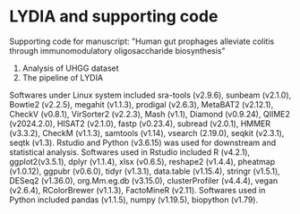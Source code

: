 # LYDIA and supporting code
Supporting code for manuscript: "Human gut prophages alleviate colitis through immunomodulatory oligosaccharide biosynthesis"
1. Analysis of UHGG dataset
2. The pipeline of LYDIA

Softwares under Linux system included sra-tools (v2.9.6), sunbeam (v2.1.0), Bowtie2 (v2.2.5), megahit (v1.1.3), prodigal (v2.6.3), MetaBAT2 (v2.12.1), CheckV (v0.8.1), VirSorter2 (v2.2.3), Mash (v1.1), Diamond (v0.9.24), QIIME2 (v2024.2.0), HISAT2 (v2.1.0), fastp (v0.23.4), subread (v2.0.1), HMMER (v3.3.2), CheckM (v1.1.3), samtools (v1.14), vsearch (2.19.0), seqkit (v2.3.1), seqtk (v1.3). Rstudio and Python (v3.6.15) was used for downstream and statistical analysis. Softwares used in Rstudio included R (v4.2.1), ggplot2(v3.5.1), dplyr (v1.1.4), xlsx (v0.6.5), reshape2 (v1.4.4), pheatmap (v1.0.12), ggpubr (v0.6.0), tidyr (v1.3.1), data.table (v1.15.4), stringr (v1.5.1), DESeq2 (v1.36.0), org.Mm.eg.db (v3.15.0), clusterProfiler (v4.4.4), vegan (v2.6.4), RColorBrewer (v1.1.3), FactoMineR (v2.11). Softwares used in Python included  pandas (v1.1.5), numpy (v1.19.5), biopython (v1.79).
